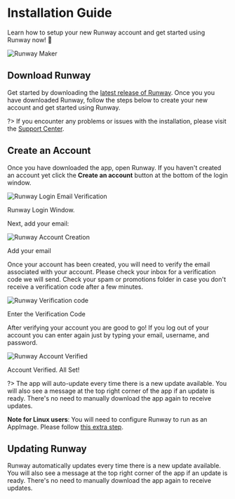 # Installation Guide

Learn how to setup your new Runway account and get started using Runway now! 🚀

![Runway Maker](/../assets/images/getting-started/laptopmaker.jpg)

## Download Runway

Get started by downloading the [latest release of Runway](https://runwayml.com/download). Once you you have downloaded Runway, follow the steps below to create your new account and get started using Runway.

?> If you encounter any problems or issues with the installation, please visit the [Support Center](https://support.runwayml.com/).

## Create an Account

Once you have downloaded the app, open Runway. If you haven't created an account yet click the **Create an account** button at the bottom of the login window.

<div class="Img-Small">
  <img src="assets/images/installation/login_01.png" alt="Runway Login Email Verification" >
  <p>Runway Login Window.</p>
</div>

Next, add your email:

<div class="Img-Small">
  <img src="assets/images/installation/login_02.png" alt="Runway Account Creation" >
  <p>Add your email</p>
</div>

Once your account has been created, you will need to verify the email associated with your account. Please check your inbox for a verification code we will send. Check your spam or promotions folder in case you don't receive a verification code after a few minutes.

<div class="Img-Small">
  <img src="assets/images/installation/login_04.png" alt="Runway Verification code" >
  <p>Enter the Verification Code</p>
</div>

After verifying your account you are good to go! If you log out of your account you can enter again just by typing your email, username, and password.

<div class="Img-Small">
  <img src="assets/images/installation/login_06.png" alt="Runway Account Verified" >
  <p>Account Verified. All Set!</p>
</div>

?> The app will auto-update every time there is a new update available. You will also see a message at the top right corner of the app if an update is ready. There's no need to manually download the app again to receive updates.

<p class='note'><b>Note for Linux users</b>: You will need to configure Runway to run as an AppImage. Please follow <a href="https://discourse.appimage.org/t/how-to-run-an-appimage/80">this extra step</a>.</p>

## Updating Runway

Runway automatically updates every time there is a new update available. You will also see a message at the top right corner of the app if an update is ready. There's no need to manually download the app again to receive updates.
